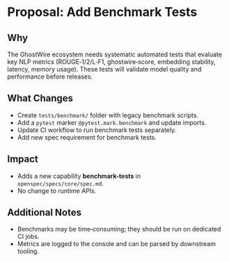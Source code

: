 # Proposal: Add Benchmark Tests

## Why
The GhostWire ecosystem needs systematic automated tests that evaluate key NLP metrics (ROUGE‑1/2/L‑F1, ghostwire‑score, embedding stability, latency, memory usage). These tests will validate model quality and performance before releases.

## What Changes
- Create `tests/benchmark/` folder with legacy benchmark scripts.
- Add a `pytest` marker `@pytest.mark.benchmark` and update imports.
- Update CI workflow to run benchmark tests separately.
- Add new spec requirement for benchmark tests.

## Impact
- Adds a new capability **benchmark-tests** in `openspec/specs/core/spec.md`.
- No change to runtime APIs.

## Additional Notes
- Benchmarks may be time‑consuming; they should be run on dedicated CI jobs.
- Metrics are logged to the console and can be parsed by downstream tooling.